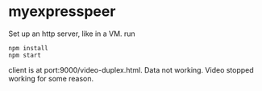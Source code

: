 # myexpresspeer

Set up an http server, like in a VM.  run

    npm install
    npm start

client is at port:9000/video-duplex.html.  Data not working.  Video stopped working for some reason.
